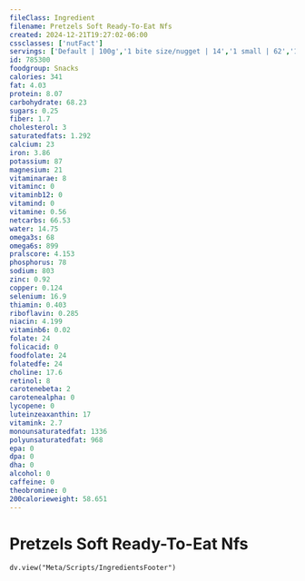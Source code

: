```yaml
---
fileClass: Ingredient
filename: Pretzels Soft Ready-To-Eat Nfs
created: 2024-12-21T19:27:02-06:00
cssclasses: ['nutFact']
servings: ['Default | 100g','1 bite size/nugget | 14','1 small | 62','1 medium/regular | 120','1 large | 143','1 pretzel, ns as to size | 120','1 pretzel stick | 21','1 cup, nuggets | 147']
id: 785300
foodgroup: Snacks
calories: 341
fat: 4.03
protein: 8.07
carbohydrate: 68.23
sugars: 0.25
fiber: 1.7
cholesterol: 3
saturatedfats: 1.292
calcium: 23
iron: 3.86
potassium: 87
magnesium: 21
vitaminarae: 8
vitaminc: 0
vitaminb12: 0
vitamind: 0
vitamine: 0.56
netcarbs: 66.53
water: 14.75
omega3s: 68
omega6s: 899
pralscore: 4.153
phosphorus: 78
sodium: 803
zinc: 0.92
copper: 0.124
selenium: 16.9
thiamin: 0.403
riboflavin: 0.285
niacin: 4.199
vitaminb6: 0.02
folate: 24
folicacid: 0
foodfolate: 24
folatedfe: 24
choline: 17.6
retinol: 8
carotenebeta: 2
carotenealpha: 0
lycopene: 0
luteinzeaxanthin: 17
vitamink: 2.7
monounsaturatedfat: 1336
polyunsaturatedfat: 968
epa: 0
dpa: 0
dha: 0
alcohol: 0
caffeine: 0
theobromine: 0
200calorieweight: 58.651
---
```


# Pretzels Soft Ready-To-Eat Nfs

```dataviewjs
dv.view("Meta/Scripts/IngredientsFooter")
```